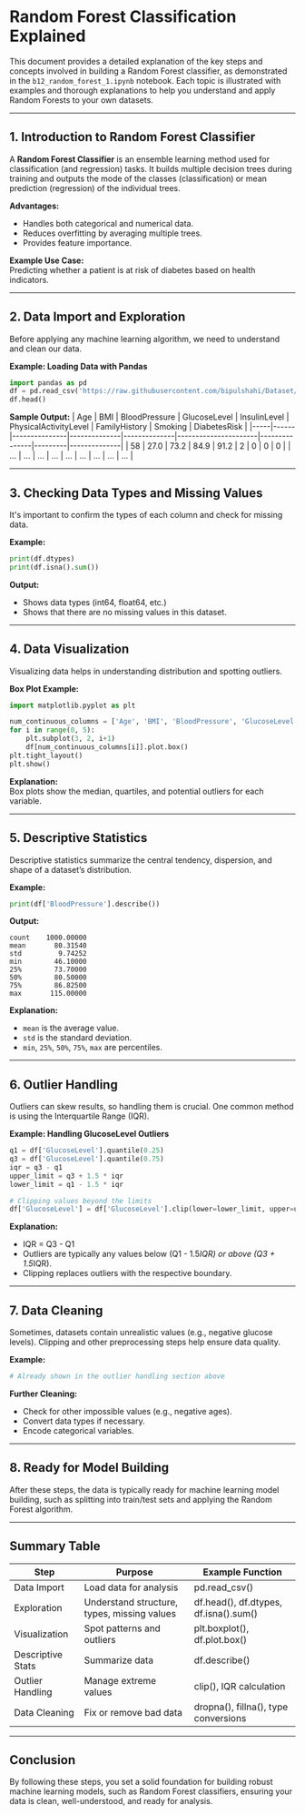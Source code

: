 # Random Forest Classification Explained

This document provides a detailed explanation of the key steps and concepts involved in building a Random Forest classifier, as demonstrated in the `b12_random_forest_1.ipynb` notebook. Each topic is illustrated with examples and thorough explanations to help you understand and apply Random Forests to your own datasets.

---

## 1. Introduction to Random Forest Classifier

A **Random Forest Classifier** is an ensemble learning method used for classification (and regression) tasks. It builds multiple decision trees during training and outputs the mode of the classes (classification) or mean prediction (regression) of the individual trees.

**Advantages:**
- Handles both categorical and numerical data.
- Reduces overfitting by averaging multiple trees.
- Provides feature importance.

**Example Use Case:**  
Predicting whether a patient is at risk of diabetes based on health indicators.

---

## 2. Data Import and Exploration

Before applying any machine learning algorithm, we need to understand and clean our data.

**Example: Loading Data with Pandas**
```python
import pandas as pd
df = pd.read_csv('https://raw.githubusercontent.com/bipulshahi/Dataset/refs/heads/main/diabetes_data.csv')
df.head()
```

**Sample Output:**
| Age | BMI  | BloodPressure | GlucoseLevel | InsulinLevel | PhysicalActivityLevel | FamilyHistory | Smoking | DiabetesRisk |
|-----|------|---------------|--------------|--------------|----------------------|---------------|---------|--------------|
| 58  | 27.0 | 73.2          | 84.9         | 91.2         | 2                    | 0             | 0       | 0            |
| ... | ...  | ...           | ...          | ...          | ...                  | ...           | ...     | ...          |

---

## 3. Checking Data Types and Missing Values

It's important to confirm the types of each column and check for missing data.

**Example:**
```python
print(df.dtypes)
print(df.isna().sum())
```
**Output:**
- Shows data types (int64, float64, etc.)
- Shows that there are no missing values in this dataset.

---

## 4. Data Visualization

Visualizing data helps in understanding distribution and spotting outliers.

**Box Plot Example:**
```python
import matplotlib.pyplot as plt

num_continuous_columns = ['Age', 'BMI', 'BloodPressure', 'GlucoseLevel', 'InsulinLevel']
for i in range(0, 5):
    plt.subplot(3, 2, i+1)
    df[num_continuous_columns[i]].plot.box()
plt.tight_layout()
plt.show()
```
**Explanation:**  
Box plots show the median, quartiles, and potential outliers for each variable.

---

## 5. Descriptive Statistics

Descriptive statistics summarize the central tendency, dispersion, and shape of a dataset’s distribution.

**Example:**
```python
print(df['BloodPressure'].describe())
```
**Output:**
```
count    1000.00000
mean       80.31540
std         9.74252
min        46.10000
25%        73.70000
50%        80.50000
75%        86.82500
max       115.00000
```
**Explanation:**  
- `mean` is the average value.
- `std` is the standard deviation.
- `min`, `25%`, `50%`, `75%`, `max` are percentiles.

---

## 6. Outlier Handling

Outliers can skew results, so handling them is crucial. One common method is using the Interquartile Range (IQR).

**Example: Handling GlucoseLevel Outliers**
```python
q1 = df['GlucoseLevel'].quantile(0.25)
q3 = df['GlucoseLevel'].quantile(0.75)
iqr = q3 - q1
upper_limit = q3 + 1.5 * iqr
lower_limit = q1 - 1.5 * iqr

# Clipping values beyond the limits
df['GlucoseLevel'] = df['GlucoseLevel'].clip(lower=lower_limit, upper=upper_limit)
```
**Explanation:**
- IQR = Q3 - Q1
- Outliers are typically any values below (Q1 - 1.5*IQR) or above (Q3 + 1.5*IQR).
- Clipping replaces outliers with the respective boundary.

---

## 7. Data Cleaning

Sometimes, datasets contain unrealistic values (e.g., negative glucose levels). Clipping and other preprocessing steps help ensure data quality.

**Example:**
```python
# Already shown in the outlier handling section above
```
**Further Cleaning:**  
- Check for other impossible values (e.g., negative ages).
- Convert data types if necessary.
- Encode categorical variables.

---

## 8. Ready for Model Building

After these steps, the data is typically ready for machine learning model building, such as splitting into train/test sets and applying the Random Forest algorithm.

---

## Summary Table

| Step                    | Purpose                                       | Example Function                        |
|-------------------------|-----------------------------------------------|-----------------------------------------|
| Data Import             | Load data for analysis                        | pd.read_csv()                           |
| Exploration             | Understand structure, types, missing values   | df.head(), df.dtypes, df.isna().sum()   |
| Visualization           | Spot patterns and outliers                    | plt.boxplot(), df.plot.box()            |
| Descriptive Stats       | Summarize data                                | df.describe()                           |
| Outlier Handling        | Manage extreme values                         | clip(), IQR calculation                 |
| Data Cleaning           | Fix or remove bad data                        | dropna(), fillna(), type conversions    |

---

## Conclusion

By following these steps, you set a solid foundation for building robust machine learning models, such as Random Forest classifiers, ensuring your data is clean, well-understood, and ready for analysis.
